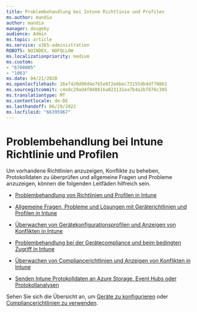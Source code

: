 ```yaml
---
title: Problembehandlung bei Intune Richtlinie und Profilen
ms.author: mandia
author: mandia
manager: dougeby
audience: Admin
ms.topic: article
ms.service: o365-administration
ROBOTS: NOINDEX, NOFOLLOW
ms.localizationpriority: medium
ms.custom:
- "6700005"
- "1063"
ms.date: 04/21/2020
ms.openlocfilehash: 26ef420d90d4e765e072e6bec73155db4df70861
ms.sourcegitcommit: c4e8c29a94f840816a023131ea7b4a2bf876c305
ms.translationtype: MT
ms.contentlocale: de-DE
ms.lasthandoff: 06/29/2022
ms.locfileid: "66395967"
---
```

# <a name="troubleshooting-intune-policy-and-profiles"></a>Problembehandlung bei Intune Richtlinie und Profilen

Um vorhandene Richtlinien anzuzeigen, Konflikte zu beheben, Protokolldaten zu überprüfen und allgemeine Fragen und Probleme anzuzeigen, können die folgenden Leitfäden hilfreich sein.

- [Problembehandlung von Richtlinien und Profilen in Intune](https://docs.microsoft.com/mem/intune/configuration/troubleshoot-policies-in-microsoft-intune)

- [Allgemeine Fragen, Probleme und Lösungen mit Geräterichtlinien und Profilen in Intune](https://docs.microsoft.com/intune/device-profile-troubleshoot)

- [Überwachen von Gerätekonfigurationsprofilen und Anzeigen von Konflikten in Intune](https://docs.microsoft.com/intune/device-profile-monitor)

- [Problembehandlung bei der Gerätecompliance und beim bedingten Zugriff in Intune](https://docs.microsoft.com/intune/troubleshoot-conditional-access)

- [Überwachen von Compliancerichtlinien und Anzeigen von Konflikten in Intune](https://docs.microsoft.com/intune/compliance-policy-monitor)

- [Senden Intune Protokolldaten an Azure Storage, Event Hubs oder Protokollanalysen](https://docs.microsoft.com/intune/review-logs-using-azure-monitor)

Sehen Sie sich die Übersicht an, um [Geräte zu konfigurieren](https://docs.microsoft.com/intune/device-profiles) oder [Compliancerichtlinien zu verwenden](https://docs.microsoft.com/intune/device-compliance-get-started).